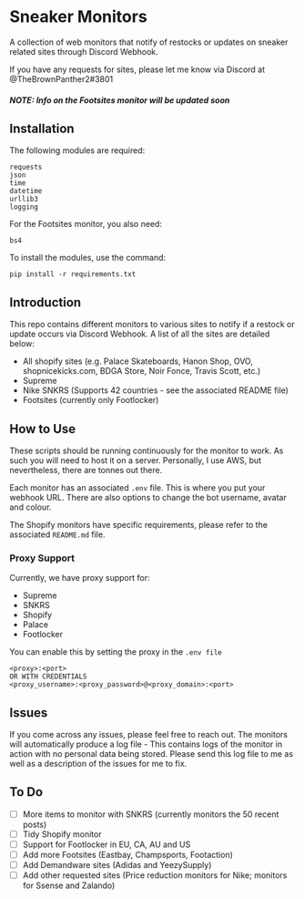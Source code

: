 # Sneaker Monitors
A collection of web monitors that notify of restocks or updates on sneaker related sites through Discord Webhook.

If you have any requests for sites, please let me know via Discord at @TheBrownPanther2#3801

##### NOTE: Info on the Footsites monitor will be updated soon

## Installation
The following modules are required:
```
requests
json
time
datetime
urllib3
logging
```
For the Footsites monitor, you also need:
```
bs4
```

To install the modules, use the command:
```
pip install -r requirements.txt
```

## Introduction

This repo contains different monitors to various sites to notify if a restock or update occurs via Discord Webhook. A list of all the sites are detailed below:
- All shopify sites (e.g. Palace Skateboards, Hanon Shop, OVO, shopnicekicks.com, BDGA Store, Noir Fonce, Travis Scott, etc.)
- Supreme
- Nike SNKRS (Supports 42 countries - see the associated README file)
- Footsites (currently only Footlocker)

## How to Use

These scripts should be running continuously for the monitor to work.
As such you will need to host it on a server.
Personally, I use AWS, but nevertheless, there are tonnes out there. 

Each monitor has an associated ```.env``` file. 
This is where you put your webhook URL.
There are also options to change the bot username, avatar and colour.

The Shopify monitors have specific requirements, please refer to the associated ```README.md``` file.


### Proxy Support

Currently, we have proxy support for:
- Supreme
- SNKRS
- Shopify
- Palace
- Footlocker

You can enable this by setting the proxy in the ```.env file```
```
<proxy>:<port>
OR WITH CREDENTIALS
<proxy_username>:<proxy_password>@<proxy_domain>:<port>
```

## Issues

If you come across any issues, please feel free to reach out.
The monitors will automatically produce a log file - This contains logs of the monitor in action with no personal data being stored.
Please send this log file to me as well as a description of the issues for me to fix.

## To Do
 - [ ] More items to monitor with SNKRS (currently monitors the 50 recent posts)
 - [ ] Tidy Shopify monitor
 - [ ] Support for Footlocker in EU, CA, AU and US
 - [ ] Add more Footsites (Eastbay, Champsports, Footaction)
 - [ ] Add Demandware sites (Adidas and YeezySupply)
 - [ ] Add other requested sites (Price reduction monitors for Nike; monitors for Ssense and Zalando)
